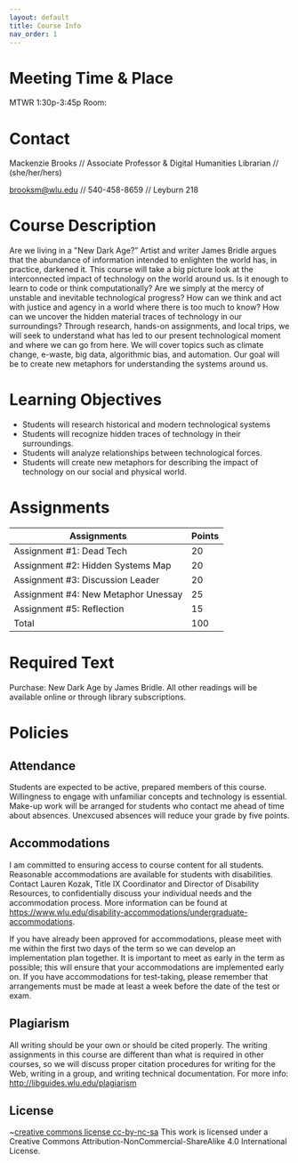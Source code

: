 ```yaml
---
layout: default
title: Course Info
nav_order: 1
---
```



# Meeting Time & Place
MTWR 1:30p-3:45p 
Room: 

# Contact

Mackenzie Brooks // Associate Professor & Digital Humanities Librarian // (she/her/hers)

brooksm@wlu.edu // 540-458-8659 // Leyburn 218

# Course Description

Are we living in a "New Dark Age?” Artist and writer James Bridle argues that the abundance of information intended to enlighten the world has, in practice, darkened it. This course will take a big picture look at the interconnected impact of technology on the world around us. Is it enough to learn to code or think computationally? Are we simply at the mercy of unstable and inevitable technological progress? How can we think and act with justice and agency in a world where there is too much to know? How can we uncover the hidden material traces of technology in our surroundings? Through research, hands-on assignments, and local trips, we will seek to understand what has led to our present technological moment and where we can go from here. We will cover topics such as climate change, e-waste, big data, algorithmic bias, and automation. Our goal will be to create new metaphors for understanding the systems around us. 

# Learning Objectives 
* Students will research historical and modern technological systems 
* Students will recognize hidden traces of technology in their surroundings.
* Students will analyze relationships between technological forces. 
* Students will create new metaphors for describing the impact of technology on our social and physical world. 

# Assignments 

|Assignments|Points|
|--|--|
|Assignment #1: Dead Tech|	20|
|Assignment #2: Hidden Systems Map|	20|
|Assignment #3: Discussion Leader|	20|
|Assignment #4: New Metaphor Unessay| 	25|
|Assignment #5: Reflection	|15|
|Total|	100|


# Required Text
Purchase: New Dark Age by James Bridle. All other readings will be available online or through library subscriptions.

# Policies 

## Attendance
Students are expected to be active, prepared members of this course. Willingness to engage with unfamiliar concepts and technology is essential. Make-up work will be arranged for students who contact me ahead of time about absences. Unexcused absences will reduce your grade by five points.

## Accommodations
I am committed to ensuring access to course content for all students. Reasonable accommodations are available for students with disabilities. Contact Lauren Kozak, Title IX Coordinator and Director of Disability Resources, to confidentially discuss your individual needs and the accommodation process. More information can be found at https://www.wlu.edu/disability-accommodations/undergraduate-accommodations.

If you have already been approved for accommodations, please meet with me within the first two days of the term so we can develop an implementation plan together. It is important to meet as early in the term as possible; this will ensure that your accommodations are implemented early on. If you have accommodations for test-taking, please remember that arrangements must be made at least a week before the date of the test or exam.

## Plagiarism
All writing should be your own or should be cited properly. The writing assignments in this course are different than what is required in other courses, so we will discuss proper citation procedures for writing for the Web, writing in a group, and writing technical documentation. For more info: http://libguides.wlu.edu/plagiarism

## License
~[creative commons license cc-by-nc-sa](https://i.creativecommons.org/l/by-nc-sa/4.0/88x31.png)
This work is licensed under a Creative Commons Attribution-NonCommercial-ShareAlike 4.0 International License.
